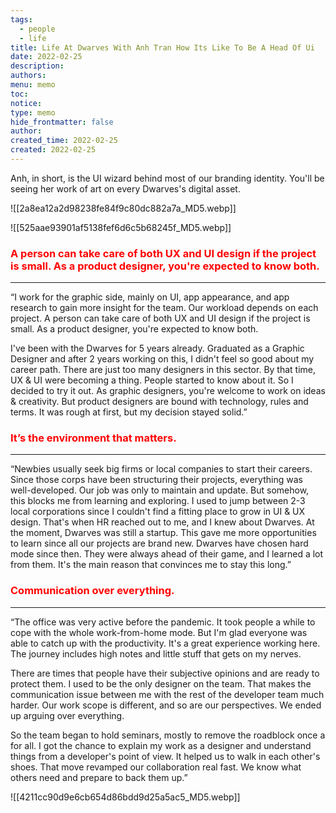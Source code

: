 ```yaml
---
tags:
  - people
  - life
title: Life At Dwarves With Anh Tran How Its Like To Be A Head Of Ui
date: 2022-02-25
description: 
authors: 
menu: memo
toc: 
notice: 
type: memo
hide_frontmatter: false
author: 
created_time: 2022-02-25
created: 2022-02-25
---
```




Anh, in short, is the UI wizard behind most of our branding identity. You'll be seeing her work of art on every Dwarves's digital asset.


<!-- column_list d8e9a590-64b7-4bc7-8693-37fbce1f27b5 -->

<!-- column 73a7a422-fd5d-42da-8113-6d3d98a6abe8 -->

![[2a8ea12a2d98238fe84f9c80dc882a7a_MD5.webp]]

<!-- column 616bec77-98f6-4160-994a-c6b7e582ab06 -->

![[525aae93901af5138fef6d6c5b68245f_MD5.webp]]


### <span style='color:red'>A person can take care of both UX and UI design if the project is small. As a product designer, you're expected to know both.</span>

---

“I work for the graphic side, mainly on UI, app appearance, and app research to gain more insight for the team. Our workload depends on each project. A person can take care of both UX and UI design if the project is small. As a product designer, you're expected to know both.

I've been with the Dwarves for 5 years already. Graduated as a Graphic Designer and after 2 years working on this, I didn't feel so good about my career path. There are just too many designers in this sector. By that time, UX & UI were becoming a thing. People started to know about it. So I decided to try it out. As graphic designers, you're welcome to work on ideas & creativity. But product designers are bound with technology, rules and terms. It was rough at first, but my decision stayed solid.”


### <span style='color:red'>It’s the environment that matters.</span>

---

“Newbies usually seek big firms or local companies to start their careers. Since those corps have been structuring their projects, everything was well-developed. Our job was only to maintain and update. But somehow, this blocks me from learning and exploring. I used to jump between 2-3 local corporations since I couldn't find a fitting place to grow in UI & UX design. That's when HR reached out to me, and I knew about Dwarves.
At the moment, Dwarves was still a startup. This gave me more opportunities to learn since all our projects are brand new. Dwarves have chosen hard mode since then. They were always ahead of their game, and I learned a lot from them. It's the main reason that convinces me to stay this long.”


### <span style='color:red'>Communication over everything.</span>

---

“The office was very active before the pandemic. It took people a while to cope with the whole work-from-home mode. But I'm glad everyone was able to catch up with the productivity.
It's a great experience working here. The journey includes high notes and little stuff that gets on my nerves. 

<!-- column_list 72fdaff5-5f7e-4d47-9d8f-54bda52979af -->

<!-- column 7acf03b8-b85b-4709-b0f8-47000509a7b3 -->

There are times that people have their subjective opinions and are ready to protect them. I used to be the only designer on the team. That makes the communication issue between me with the rest of the developer team much harder. Our work scope is different, and so are our perspectives. We ended up arguing over everything. 

So the team began to hold seminars, mostly to remove the roadblock once a for all. I got the chance to explain my work as a designer and understand things from a developer's point of view. It helped us to walk in each other's shoes. That move revamped our collaboration real fast. We know what others need and prepare to back them up.”

<!-- column 293a1271-8b34-4ca7-923e-abe6e98dd7d1 -->


![[4211cc90d9e6cb654d86bdd9d25a5ac5_MD5.webp]]
